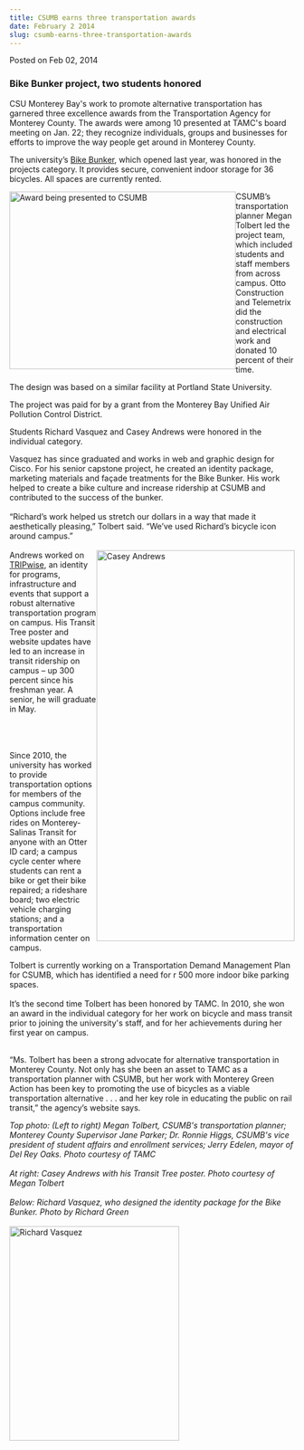 ```yaml
---
title: CSUMB earns three transportation awards
date: February 2 2014
slug: csumb-earns-three-transportation-awards
---
```


 



<span class="date">Posted on Feb 02, 2014    </span>
<h3>Bike Bunker project, two students honored</h3>
<p>CSU Monterey Bay&apos;s work to promote alternative transportation
has garnered three excellence awards from the Transportation Agency
for Monterey County. The awards were among 10 presented at TAMC&apos;s
board meeting on Jan. 22; they recognize individuals, groups and
businesses for efforts to improve the way people get around in
Monterey County.</p>
<p>The university&#x2019;s <a href="https://activities.csumb.edu/bike-bunker" rel="nofollow">Bike
Bunker</a>, which opened last year, was honored in the projects
category. It provides secure, convenient indoor storage for 36
bicycles. All spaces are currently rented.</p>
<p><img alt="Award being presented to CSUMB" src="https://news.csumb.edu/sites/default/files/65/attachments/news/images/tamc_photo_for_web_0.jpg" style="float:left; width:400px; height:314px">CSUMB&#x2019;s
transportation planner Megan Tolbert led the project team, which
included students and staff members from across campus. Otto
Construction and Telemetrix did the construction and electrical
work and donated 10 percent of their time.</img></p>
<p>The design was based on a similar facility at Portland State
University.</p>
<p>The project was paid for by a grant from the Monterey Bay
Unified Air Pollution Control District.&#xA0;</p>
<p>Students Richard Vasquez and Casey Andrews were honored in the
individual category.</p>
<p>Vasquez has since graduated and works in web and graphic design
for Cisco. For his senior capstone project, he created an identity
package, marketing materials and fa&#xE7;ade treatments for the Bike
Bunker. His work helped to create a bike culture and increase
ridership at CSUMB and contributed to the success of the
bunker.<br>
<br>
&#x201C;Richard&#x2019;s work helped us stretch our dollars in a way that made it
aesthetically pleasing,&#x201D; Tolbert said. &#x201C;We&#x2019;ve used Richard&#x2019;s
bicycle icon around campus.&#x201D;<br>
<br>
<img alt="Casey Andrews" src="https://news.csumb.edu/sites/default/files/65/attachments/news/images/casey_for_web_0.jpg" style="float:right; width:350px; height:691px">Andrews worked on
<a href="https://transportation.csumb.edu/tripwise-home" rel="nofollow">TRIPwise</a>, an identity for programs, infrastructure
and events that support a robust alternative transportation program
on campus. His Transit Tree poster and website updates have led to
an increase in transit ridership on campus &#x2013; up 300 percent since
his freshman year. A senior, he will graduate in May.</img></br></br></br></br></p>
<p>Since 2010, the university has worked to provide transportation
options for members of the campus community. Options include free
rides on Monterey-Salinas Transit for anyone with an Otter ID card;
a campus cycle center where students can rent a bike or get their
bike repaired; a rideshare board; two electric vehicle charging
stations; and a transportation information center on campus.</p>
<p>Tolbert is currently working on a Transportation Demand
Management Plan for CSUMB, which has identified a need for r 500
more indoor bike parking spaces.<br>
<br>
It&#x2019;s the second time Tolbert has been honored by TAMC. In 2010, she
won an award in the individual category for her work on bicycle and
mass transit prior to joining the university&apos;s staff, and for her
achievements during her first year on campus.</br></br></p>
<p>&#x201C;Ms. Tolbert has been a strong advocate for alternative
transportation in Monterey County. Not only has she been an asset
to TAMC as a transportation planner with CSUMB, but her work with
Monterey Green Action has been key to promoting the use of bicycles
as a viable transportation alternative . . . and her key role in
educating the public on rail transit,&#x201D; the agency&#x2019;s website
says.</p>
<p class="small"><em>Top photo: (Left to right) Megan Tolbert,
CSUMB&apos;s transportation planner; Monterey County Supervisor Jane
Parker; Dr. Ronnie Higgs, CSUMB&apos;s vice president of student affairs
and enrollment services; Jerry Edelen, mayor of Del Rey Oaks. Photo
courtesy of TAMC</em><br>
<br>
<em>At right: Casey Andrews with his Transit Tree poster. Photo
courtesy of Megan Tolbert<br>
<br>
Below: Richard Vasquez, who designed the identity package for the
Bike Bunker. Photo by Richard Green</br></br></em><img alt="Richard Vasquez" src="https://news.csumb.edu/sites/default/files/65/attachments/news/images/richard_for_web.jpg" style="float:left; width:300px; height:379px"/></br></br></p>
<p class="small"><br>
&#xA0;</br></p>





 
